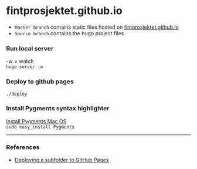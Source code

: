 # fintprosjektet.github.io

* `Master branch` contains static files hosted on [fintprosjektet.github.io](https://fintprosjektet.github.io/)
* `Source branch` contains the hugo project files 

### Run local server
-w = watch  
`hugo server -w`

### Deploy to github pages  
`./deploy`

### Install Pygments syntax highlighter

[Install Pygments Mac OS](http://www.andrewhavens.com/posts/13/how-to-install-pygments-syntax-highlighter-using-homebrew/)  
`sudo easy_install Pygments`

---

### References
* [Deploying a subfolder to GitHub Pages](https://gist.github.com/cobyism/4730490)